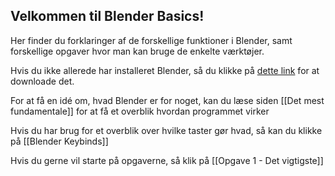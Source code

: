 ## Velkommen til Blender Basics!

Her finder du forklaringer af de forskellige funktioner i Blender, samt forskellige opgaver hvor man kan bruge de enkelte værktøjer.

Hvis du ikke allerede har installeret Blender, så du klikke på [dette link](https://www.blender.org/download/) for at downloade det.

For at få en idé om, hvad Blender er for noget, kan du læse siden [[Det mest fundamentale]] for at få et overblik hvordan programmet virker

Hvis du har brug for et overblik over hvilke taster gør hvad, så kan du klikke på [[Blender Keybinds]]

Hvis du gerne vil starte på opgaverne, så klik på [[Opgave 1 - Det vigtigste]]